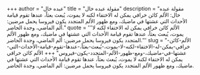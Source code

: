 +++
author = "عبده خال"
title = "مقولة عبده خال"
description = "مقولة عبده خال: الألم كائن خرافي يمكن له الاختفاء لكنه لا يموت، يُبعث بعثاً، عندها تقوم قيامة الأحداث التي عشتها في ماضيك، ومع ظهور الألم المتجدد يكون فيروسا يحمل مرضين: ألم الماضي، وجدة الحاضر."
quote = '''الألم كائن خرافي يمكن له الاختفاء لكنه لا يموت، يُبعث بعثاً، عندها تقوم قيامة الأحداث التي عشتها في ماضيك، ومع ظهور الألم المتجدد يكون فيروسا يحمل مرضين: ألم الماضي، وجدة الحاضر.'''
slug = "الألم-كائن-خرافي-يمكن-له-الاختفاء-لكنه-لا-يموت،-يُبعث-بعثاً،-عندها-تقوم-قيامة-الأحداث-التي-عشتها-في-ماضيك،-ومع-ظهور-الألم-المتجدد-يكون-فيروس"
+++
الألم كائن خرافي يمكن له الاختفاء لكنه لا يموت، يُبعث بعثاً، عندها تقوم قيامة الأحداث التي عشتها في ماضيك، ومع ظهور الألم المتجدد يكون فيروسا يحمل مرضين: ألم الماضي، وجدة الحاضر.
